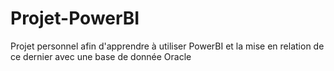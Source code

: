 # Projet-PowerBI
Projet personnel afin d'apprendre à utiliser PowerBI et la mise en relation de ce dernier avec une base de donnée Oracle
